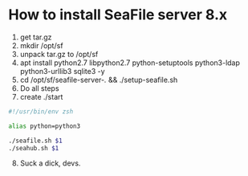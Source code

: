 # How to install SeaFile server 8.x

1. get tar.gz
2. mkdir /opt/sf
3. unpack tar.gz to /opt/sf
4.  apt install python2.7 libpython2.7 python-setuptools python3-ldap python3-urllib3 sqlite3 -y
5. cd /opt/sf/seafile-server-*.* && ./setup-seafile.sh
6. Do all steps
7. create ./start

```zsh
#!/usr/bin/env zsh

alias python=python3

./seafile.sh $1
./seahub.sh $1
```

8. Suck a dick, devs.